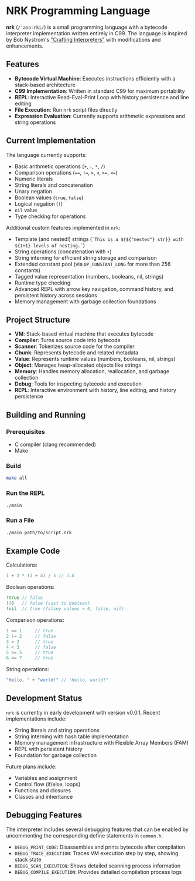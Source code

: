 # NRK Programming Language

**nrk** (`/ˈanɑːrki/`) is a small programming language with a bytecode interpreter implementation written entirely in C99.
The language is inspired by Bob Nystrom's ["Crafting Interpreters"](https://craftinginterpreters.com/) with modifications and enhancements.

## Features

- **Bytecode Virtual Machine**: Executes instructions efficiently with a stack-based architecture
- **C99 Implementation**: Written in standard C99 for maximum portability
- **REPL**: Interactive Read-Eval-Print Loop with history persistence and line editing
- **File Execution**: Run `nrk` script files directly
- **Expression Evaluation**: Currently supports arithmetic expressions and string operations

## Current Implementation

The language currently supports:

- Basic arithmetic operations (`+`, `-`, `*`, `/`)
- Comparison operations (`==`, `!=`, `>`, `<`, `>=`, `<=`)
- Numeric literals
- String literals and concatenation
- Unary negation
- Boolean values (`true`, `false`)
- Logical negation (`!`)
- `nil` value
- Type checking for operations

Additional custom features implemented in `nrk`:

- Template (and nested!) strings (`` `This is a ${${"nested"} str}} with ${1+1} levels of nesting.` ``)
- String operations (concatenation with `+`)
- String interning for efficient string storage and comparison
- Extended constant pool (via `OP_CONSTANT_LONG` for more than 256 constants)
- Tagged value representation (numbers, booleans, nil, strings)
- Runtime type checking
- Advanced REPL with arrow key navigation, command history, and persistent history across sessions
- Memory management with garbage collection foundations

## Project Structure

- **VM**: Stack-based virtual machine that executes bytecode
- **Compiler**: Turns source code into bytecode
- **Scanner**: Tokenizes source code for the compiler
- **Chunk**: Represents bytecode and related metadata
- **Value**: Represents runtime values (numbers, booleans, nil, strings)
- **Object**: Manages heap-allocated objects like strings
- **Memory**: Handles memory allocation, reallocation, and garbage collection
- **Debug**: Tools for inspecting bytecode and execution
- **REPL**: Interactive environment with history, line editing, and history persistence

## Building and Running

### Prerequisites

- C compiler (clang recommended)
- Make

### Build

```sh
make all
```

### Run the REPL

```sh
./main
```

### Run a File

```sh
./main path/to/script.nrk
```

## Example Code

Calculations:

```c
1 + 2 * (3 + 4) / 5 // 3.8
```

Boolean operations:

```go
!true // false
!!0   // false (cast to boolean)
!nil  // true (falsey values = 0, false, nil)
```

Comparison operations:

```go
1 == 1     // true
2 != 2     // false
3 > 2      // true
4 < 3      // false
5 >= 5     // true
6 <= 7     // true
```

String operations:

```go
"Hello, " + "world!" // "Hello, world!"
```

## Development Status

`nrk` is currently in early development with version v0.0.1. Recent implementations include:

- String literals and string operations
- String interning with hash table implementation
- Memory management infrastructure with Flexible Array Members (FAM)
- REPL with persistent history
- Foundation for garbage collection

Future plans include:

- Variables and assignment
- Control flow (if/else, loops)
- Functions and closures
- Classes and inheritance

## Debugging Features

The interpreter includes several debugging features that can be enabled by uncommenting the corresponding define statements in `common.h`:

- `DEBUG_PRINT_CODE`: Disassembles and prints bytecode after compilation
- `DEBUG_TRACE_EXECUTION`: Traces VM execution step by step, showing stack state
- `DEBUG_SCAN_EXECUTION`: Shows detailed scanning process information
- `DEBUG_COMPILE_EXECUTION`: Provides detailed compilation process logs
